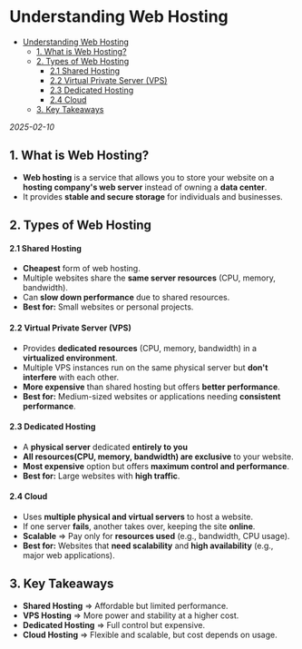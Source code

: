 # Understanding Web Hosting

<!--toc:start-->

- [Understanding Web Hosting](#understanding-web-hosting)
  - [1. What is Web Hosting?](#1-what-is-web-hosting)
  - [2. Types of Web Hosting](#2-types-of-web-hosting)
    - [2.1 Shared Hosting](#21-shared-hosting)
    - [2.2 Virtual Private Server (VPS)](#22-virtual-private-server-vps)
    - [2.3 Dedicated Hosting](#23-dedicated-hosting)
    - [2.4 Cloud](#24-cloud)
  - [3. Key Takeaways](#3-key-takeaways)
  <!--toc:end-->

_2025-02-10_

## 1. What is Web Hosting?

- **Web hosting** is a service that allows you to store your website on a **hosting company's web server** instead of owning a **data center**.
- It provides **stable and secure storage** for individuals and businesses.

## 2. Types of Web Hosting

#### 2.1 Shared Hosting

- **Cheapest** form of web hosting.
- Multiple websites share the **same server resources** (CPU, memory, bandwidth).
- Can **slow down performance** due to shared resources.
- **Best for:** Small websites or personal projects.

#### 2.2 Virtual Private Server (VPS)

- Provides **dedicated resources** (CPU, memory, bandwidth) in a **virtualized environment**.
- Multiple VPS instances run on the same physical server but **don't interfere** with each other.
- **More expensive** than shared hosting but offers **better performance**.
- **Best for:** Medium-sized websites or applications needing **consistent performance**.

#### 2.3 Dedicated Hosting

- A **physical server** dedicated **entirely to you**
- **All resources(CPU, memory, bandwidth) are exclusive** to your website.
- **Most expensive** option but offers **maximum control and performance**.
- **Best for:** Large websites with **high traffic**.

#### 2.4 Cloud

- Uses **multiple physical and virtual servers** to host a website.
- If one server **fails**, another takes over, keeping the site **online**.
- **Scalable** => Pay only for **resources used** (e.g., bandwidth, CPU usage).
- **Best for:** Websites that **need scalability** and **high availability** (e.g., major web applications).

## 3. Key Takeaways

- **Shared Hosting** => Affordable but limited performance.
- **VPS Hosting** => More power and stability at a higher cost.
- **Dedicated Hosting** => Full control but expensive.
- **Cloud Hosting** => Flexible and scalable, but cost depends on usage.
